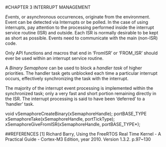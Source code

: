 #CHAPTER 3 INTERRUPT MANAGEMENT

_Events_,  or asynchronous occurrences, originate from the environment. Event can be detected via Interrupts or be polled. In the case of using interrupts, pay attention to the processing performed inside the interrupt service routine (ISR) and outside. Each ISR is normally desirable to be kept as short as possible. Events need to communicate with the main (non-ISR) code.

Only API functions and macros that end in ‘FromISR’ or ‘FROM_ISR’ should ever be used within an interrupt service routine.

A _Binary Semaphore_ can be used to block a _handler task_ of higher priorities. The handler task gets unblocked each time a particular interrupt occurs, effectively synchronizing the task with the interrupt.

The majority of the interrupt event processing is implemented within the synchronized task; only a very fast and short portion remaining directly in the ISR. The interrupt processing is said to have been ‘deferred’ to a ‘handler’ task.

void vSemaphoreCreateBinary(xSemaphoreHandle);
portBASE_TYPE xSemaphoreTake(xSemaphoreHandle, portTickType);
xSemaphoreGiveFromISR(xSemaphoreHandle, portBASE_TYPE*);

##REFERENCES
[1] Richard Barry, Using the FreeRTOS Real Time Kernel - A Practical Guide - Cortex-M3 Edition, year 2010. Version 1.3.2. p.97~130
